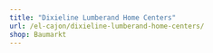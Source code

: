 ```yaml
---
title: "Dixieline Lumberand Home Centers"
url: /el-cajon/dixieline-lumberand-home-centers/
shop: Baumarkt
---
```


